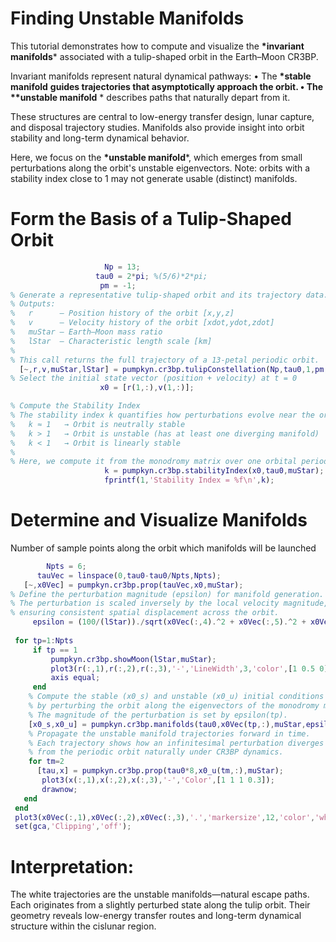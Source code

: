
# Finding Unstable Manifolds

This tutorial demonstrates how to compute and visualize the **\*invariant manifolds**\* associated with a tulip\-shaped orbit in the Earth–Moon CR3BP.


Invariant manifolds represent natural dynamical pathways: • The **\*stable manifold** **guides trajectories that asymptotically approach the orbit. • The \*\*unstable manifold** \* describes paths that naturally depart from it.


These structures are central to low\-energy transfer design, lunar capture, and disposal trajectory studies. Manifolds also provide insight into orbit stability and long\-term dynamical behavior.


Here, we focus on the **\*unstable manifold**\*, which emerges from small perturbations along the orbit's unstable eigenvectors. Note: orbits with a stability index close to 1 may not generate usable (distinct) manifolds.

# Form the Basis of a Tulip\-Shaped Orbit
```matlab
                     Np = 13;               
                   tau0 = 2*pi; %(5/6)*2*pi;
                    pm = -1; 
% Generate a representative tulip-shaped orbit and its trajectory data.
% Outputs:
%   r      – Position history of the orbit [x,y,z]
%   v      – Velocity history of the orbit [xdot,ydot,zdot]
%   muStar – Earth–Moon mass ratio
%   lStar  – Characteristic length scale [km]
%
% This call returns the full trajectory of a 13-petal periodic orbit.
  [~,r,v,muStar,lStar] = pumpkyn.cr3bp.tulipConstellation(Np,tau0,1,pm,0);
% Select the initial state vector (position + velocity) at t = 0
                    x0 = [r(1,:),v(1,:)];

% Compute the Stability Index
% The stability index k quantifies how perturbations evolve near the orbit.
%   k ≈ 1   → Orbit is neutrally stable
%   k > 1   → Orbit is unstable (has at least one diverging manifold)
%   k < 1   → Orbit is linearly stable
%
% Here, we compute it from the monodromy matrix over one orbital period.
                     k = pumpkyn.cr3bp.stabilityIndex(x0,tau0,muStar);
                     fprintf(1,'Stability Index = %f\n',k);
```
# Determine and Visualize Manifolds

Number of sample points along the orbit which manifolds will be launched

```matlab
        Npts = 6;
      tauVec = linspace(0,tau0-tau0/Npts,Npts);
   [~,x0Vec] = pumpkyn.cr3bp.prop(tauVec,x0,muStar);
% Define the perturbation magnitude (epsilon) for manifold generation.
% The perturbation is scaled inversely by the local velocity magnitude,
% ensuring consistent spatial displacement across the orbit.
     epsilon = (100/(lStar))./sqrt(x0Vec(:,4).^2 + x0Vec(:,5).^2 + x0Vec(:,6).^2);
        
 for tp=1:Npts
     if tp == 1
         pumpkyn.cr3bp.showMoon(lStar,muStar);
         plot3(r(:,1),r(:,2),r(:,3),'-','LineWidth',3,'color',[1 0.5 0]);
         axis equal;
     end
    % Compute the stable (x0_s) and unstable (x0_u) initial conditions
    % by perturbing the orbit along the eigenvectors of the monodromy matrix.
    % The magnitude of the perturbation is set by epsilon(tp).
    [x0_s,x0_u] = pumpkyn.cr3bp.manifolds(tau0,x0Vec(tp,:),muStar,epsilon(tp));
    % Propagate the unstable manifold trajectories forward in time.
    % Each trajectory shows how an infinitesimal perturbation diverges
    % from the periodic orbit naturally under CR3BP dynamics.
    for tm=2
      [tau,x] = pumpkyn.cr3bp.prop(tau0*8,x0_u(tm,:),muStar);
       plot3(x(:,1),x(:,2),x(:,3),'-','Color',[1 1 1 0.3]);
       drawnow;
   end
 end
 plot3(x0Vec(:,1),x0Vec(:,2),x0Vec(:,3),'.','markersize',12,'color','white');
 set(gca,'Clipping','off');
```
# Interpretation:

The white trajectories are the unstable manifolds—natural escape paths. Each originates from a slightly perturbed state along the tulip orbit. Their geometry reveals low\-energy transfer routes and long\-term dynamical structure within the cislunar region.

